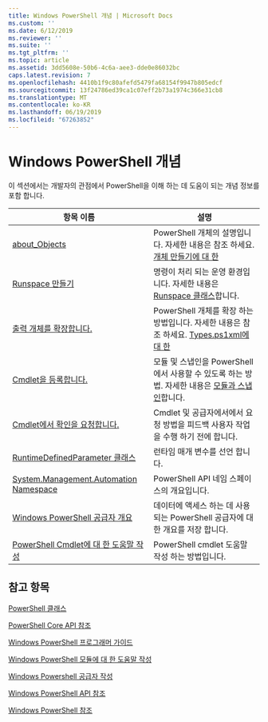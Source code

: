 ```yaml
---
title: Windows PowerShell 개념 | Microsoft Docs
ms.custom: ''
ms.date: 6/12/2019
ms.reviewer: ''
ms.suite: ''
ms.tgt_pltfrm: ''
ms.topic: article
ms.assetid: 3dd5608e-50b6-4c6a-aee3-dde0e86032bc
caps.latest.revision: 7
ms.openlocfilehash: 4410b1f9c80afefd5479fa68154f9947b805edcf
ms.sourcegitcommit: 13f24786ed39ca1c07eff2b73a1974c366e31cb8
ms.translationtype: MT
ms.contentlocale: ko-KR
ms.lasthandoff: 06/19/2019
ms.locfileid: "67263852"
---
```

# <a name="windows-powershell-concepts"></a>Windows PowerShell 개념

이 섹션에서는 개발자의 관점에서 PowerShell을 이해 하는 데 도움이 되는 개념 정보를 포함 합니다.

|항목 이름|설명|
|----------------|-----------------|
|[about_Objects](/powershell/module/microsoft.powershell.core/about/about_objects)|PowerShell 개체의 설명입니다. 자세한 내용은 참조 하세요. [개체 만들기에 대 한](/powershell/module/microsoft.powershell.core/about/about_object_creation)|
|[Runspace 만들기](../hosting/creating-runspaces.md)|명령이 처리 되는 운영 환경입니다. 자세한 내용은 [Runspace 클래스](/dotnet/api/system.management.automation.runspaces.runspace)합니다.|
|[출력 개체를 확장합니다.](../cmdlet/extending-output-objects.md)|PowerShell 개체를 확장 하는 방법입니다. 자세한 내용은 참조 하세요. [Types.ps1xml에 대 한](/powershell/module/microsoft.powershell.core/about/about_types.ps1xml)|
|[Cmdlet을 등록합니다.](../cmdlet/registering-cmdlets.md)|모듈 및 스냅인을 PowerShell에서 사용할 수 있도록 하는 방법. 자세한 내용은 [모듈과 스냅인](../cmdlet/modules-and-snap-ins.md)합니다.|
|[Cmdlet에서 확인을 요청합니다.](../cmdlet/requesting-confirmation-from-cmdlets.md)|Cmdlet 및 공급자에서에서 요청 방법을 피드백 사용자 작업을 수행 하기 전에 합니다.|
|[RuntimeDefinedParameter 클래스](/dotnet/api/system.management.automation.runtimedefinedparameter)|런타임 매개 변수를 선언 합니다.|
|[System.Management.Automation Namespace](/dotnet/api/System.Management.Automation)|PowerShell API 네임 스페이스의 개요입니다.|
|[Windows PowerShell 공급자 개요](../provider/windows-powershell-provider-overview.md)|데이터에 액세스 하는 데 사용 되는 PowerShell 공급자에 대 한 개요를 저장 합니다.|
|[PowerShell Cmdlet에 대 한 도움말 작성](../help/writing-help-for-windows-powershell-cmdlets.md)|PowerShell cmdlet 도움말 작성 하는 방법입니다.|

## <a name="see-also"></a>참고 항목

[PowerShell 클래스](/dotnet/api/system.management.automation.powershell)

[PowerShell Core API 참조](/dotnet/api/?view=pscore-6.2.0)

[Windows PowerShell 프로그래머 가이드](windows-powershell-programmer-s-guide.md)

[Windows PowerShell 모듈에 대 한 도움말 작성](../module/writing-help-for-windows-powershell-modules.md)

[Windows Powershell 공급자 작성](../provider/writing-a-windows-powershell-provider.md)

[Windows PowerShell API 참조](/dotnet/api/?view=powershellsdk-1.1.0)

[Windows PowerShell 참조](../windows-powershell-reference.md)